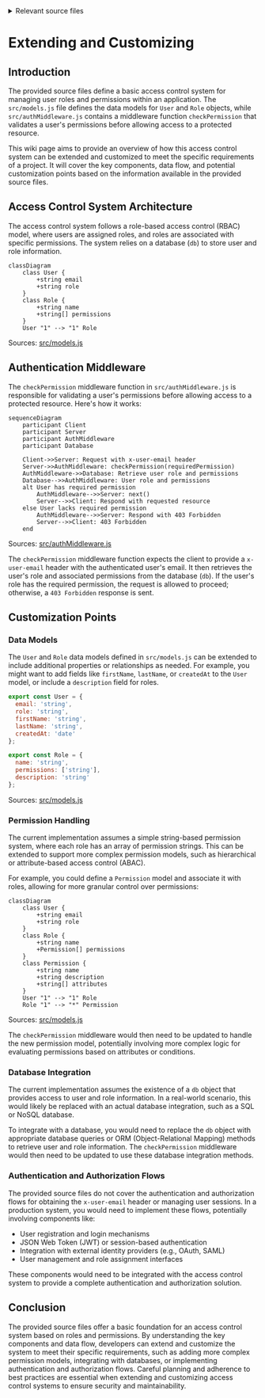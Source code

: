 <details>
<summary>Relevant source files</summary>

The following files were used as context for generating this wiki page:

- [src/models.js](https://github.com/aanickode/access-control-service/blob/main/src/models.js)
- [src/authMiddleware.js](https://github.com/aanickode/access-control-service/blob/main/src/authMiddleware.js)
</details>

# Extending and Customizing

## Introduction

The provided source files define a basic access control system for managing user roles and permissions within an application. The `src/models.js` file defines the data models for `User` and `Role` objects, while `src/authMiddleware.js` contains a middleware function `checkPermission` that validates a user's permissions before allowing access to a protected resource.

This wiki page aims to provide an overview of how this access control system can be extended and customized to meet the specific requirements of a project. It will cover the key components, data flow, and potential customization points based on the information available in the provided source files.

## Access Control System Architecture

The access control system follows a role-based access control (RBAC) model, where users are assigned roles, and roles are associated with specific permissions. The system relies on a database (`db`) to store user and role information.

```mermaid
classDiagram
    class User {
        +string email
        +string role
    }
    class Role {
        +string name
        +string[] permissions
    }
    User "1" --> "1" Role
```

Sources: [src/models.js](https://github.com/aanickode/access-control-service/blob/main/src/models.js)

## Authentication Middleware

The `checkPermission` middleware function in `src/authMiddleware.js` is responsible for validating a user's permissions before allowing access to a protected resource. Here's how it works:

```mermaid
sequenceDiagram
    participant Client
    participant Server
    participant AuthMiddleware
    participant Database

    Client->>Server: Request with x-user-email header
    Server->>AuthMiddleware: checkPermission(requiredPermission)
    AuthMiddleware->>Database: Retrieve user role and permissions
    Database-->>AuthMiddleware: User role and permissions
    alt User has required permission
        AuthMiddleware-->>Server: next()
        Server-->>Client: Respond with requested resource
    else User lacks required permission
        AuthMiddleware-->>Server: Respond with 403 Forbidden
        Server-->>Client: 403 Forbidden
    end
```

Sources: [src/authMiddleware.js](https://github.com/aanickode/access-control-service/blob/main/src/authMiddleware.js)

The `checkPermission` middleware function expects the client to provide a `x-user-email` header with the authenticated user's email. It then retrieves the user's role and associated permissions from the database (`db`). If the user's role has the required permission, the request is allowed to proceed; otherwise, a `403 Forbidden` response is sent.

## Customization Points

### Data Models

The `User` and `Role` data models defined in `src/models.js` can be extended to include additional properties or relationships as needed. For example, you might want to add fields like `firstName`, `lastName`, or `createdAt` to the `User` model, or include a `description` field for roles.

```js
export const User = {
  email: 'string',
  role: 'string',
  firstName: 'string',
  lastName: 'string',
  createdAt: 'date'
};

export const Role = {
  name: 'string',
  permissions: ['string'],
  description: 'string'
};
```

Sources: [src/models.js](https://github.com/aanickode/access-control-service/blob/main/src/models.js)

### Permission Handling

The current implementation assumes a simple string-based permission system, where each role has an array of permission strings. This can be extended to support more complex permission models, such as hierarchical or attribute-based access control (ABAC).

For example, you could define a `Permission` model and associate it with roles, allowing for more granular control over permissions:

```mermaid
classDiagram
    class User {
        +string email
        +string role
    }
    class Role {
        +string name
        +Permission[] permissions
    }
    class Permission {
        +string name
        +string description
        +string[] attributes
    }
    User "1" --> "1" Role
    Role "1" --> "*" Permission
```

Sources: [src/models.js](https://github.com/aanickode/access-control-service/blob/main/src/models.js)

The `checkPermission` middleware would then need to be updated to handle the new permission model, potentially involving more complex logic for evaluating permissions based on attributes or conditions.

### Database Integration

The current implementation assumes the existence of a `db` object that provides access to user and role information. In a real-world scenario, this would likely be replaced with an actual database integration, such as a SQL or NoSQL database.

To integrate with a database, you would need to replace the `db` object with appropriate database queries or ORM (Object-Relational Mapping) methods to retrieve user and role information. The `checkPermission` middleware would then need to be updated to use these database integration methods.

### Authentication and Authorization Flows

The provided source files do not cover the authentication and authorization flows for obtaining the `x-user-email` header or managing user sessions. In a production system, you would need to implement these flows, potentially involving components like:

- User registration and login mechanisms
- JSON Web Token (JWT) or session-based authentication
- Integration with external identity providers (e.g., OAuth, SAML)
- User management and role assignment interfaces

These components would need to be integrated with the access control system to provide a complete authentication and authorization solution.

## Conclusion

The provided source files offer a basic foundation for an access control system based on roles and permissions. By understanding the key components and data flow, developers can extend and customize the system to meet their specific requirements, such as adding more complex permission models, integrating with databases, or implementing authentication and authorization flows. Careful planning and adherence to best practices are essential when extending and customizing access control systems to ensure security and maintainability.